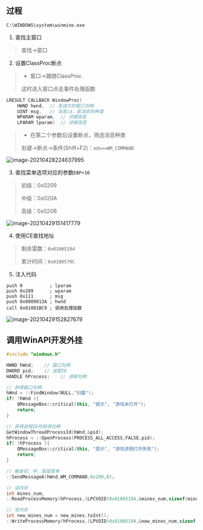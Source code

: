<!-- 
title: 10-扫雷注入实例
sort: 
--> 

## 过程

`C:\WINDOWS\system\winmine.exe`

1. 查找主窗口

> 查找->窗口

2. 设置ClassProc断点

> - 窗口->跟随ClassProc
>
> 这时进入窗口点击事件处理函数

```c
LRESULT CALLBACK WindowProc(
    HWND hwnd,	// 发送方的窗口句柄
    UINT msg,	// 消息id，即消息的种类
    WPARAM wparam,	// 详细信息
    LPARAM lparam)	// 详细信息
```

> - 在第二个参数后设置断点，筛选消息种类
>
> 右键->断点->条件(Shift+F2)：`edx==WM_COMMAND`

![image-20210428224637995](https://gitee.com/nmdfzf404/Image-hosting/raw/master/2021/20210428224646.png)

3. 查找菜单选项对应的参数`EBP+10`

> 初级：0x0209
>
> 中级：0x020A
>
> 高级：0x020B

![image-20210429151417779](https://gitee.com/nmdfzf404/Image-hosting/raw/master/2021/20210429151425.png)

4. 使用CE查找地址

> 剩余雷数：`0x01005194`
>
> 累计时间：`0x0100579C`

5. 注入代码

```assembly
push 0			; lparam
push 0x209		; wparam
push 0x111		; msg
push 0x0009013A	; hwnd
call 0x01001BC9	; 调用处理函数
```

![image-20210429152827679](https://gitee.com/nmdfzf404/Image-hosting/raw/master/2021/20210429152858.png)

## 调用WinAPI开发外挂

```cpp
#include "windows.h"

HWND hWnd;    // 窗口句柄
DWORD pid;    // 进程ID
HANDLE hProcess;    // 进程句柄

// 获得窗口句柄
hWnd = ::FindWindow(NULL,"扫雷");
if( !hWnd ){
    QMessageBox::critical(this, "提示", "游戏未打开");
    return;
}

// 获得进程ID并获得句柄
GetWindowThreadProcessId(hWnd,&pid);
hProcess = ::OpenProcess(PROCESS_ALL_ACCESS,FALSE,pid);
if( !hProcess ){
    QMessageBox::critical(this, "提示", "游戏进程打开失败");
    return;
}

// 触发初、中、高级菜单
::SendMessageA(hWnd,WM_COMMAND,0x209,0);

// 读内存
int mines_num;
::ReadProcessMemory(hProcess,(LPCVOID)0x01005194,&mines_num,sizeof(mines_num),&pid);

// 写内存
int new_mines_num = new_mines.toInt();
::WriteProcessMemory(hProcess,(LPVOID)0x01005194,&new_mines_num,sizeof(new_mines_num),&pid);
```

